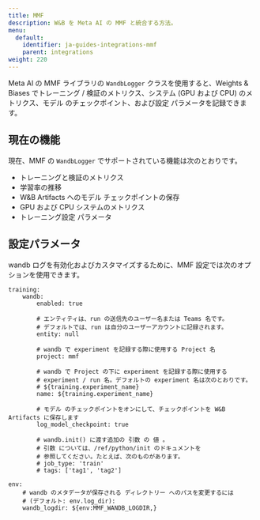 ```yaml
---
title: MMF
description: W&B を Meta AI の MMF と統合する方法。
menu:
  default:
    identifier: ja-guides-integrations-mmf
    parent: integrations
weight: 220
---
```


Meta AI の MMF ライブラリの `WandbLogger` クラスを使用すると、Weights & Biases でトレーニング / 検証のメトリクス、システム (GPU および CPU) のメトリクス、モデル のチェックポイント、および設定 パラメータを記録できます。

## 現在の機能

現在、MMF の `WandbLogger` でサポートされている機能は次のとおりです。

* トレーニングと検証のメトリクス
* 学習率の推移
* W&B Artifacts へのモデル チェックポイントの保存
* GPU および CPU システムのメトリクス
* トレーニング設定 パラメータ

## 設定パラメータ

wandb ログを有効化およびカスタマイズするために、MMF 設定では次のオプションを使用できます。

```
training:
    wandb:
        enabled: true
        
        # エンティティは、run の送信先のユーザー名または Teams 名です。
        # デフォルトでは、run は自分のユーザーアカウントに記録されます。
        entity: null
        
        # wandb で experiment を記録する際に使用する Project 名
        project: mmf
        
        # wandb で Project の下に experiment を記録する際に使用する
        # experiment / run 名。デフォルトの experiment 名は次のとおりです。
        # ${training.experiment_name}
        name: ${training.experiment_name}
        
        # モデル のチェックポイントをオンにして、チェックポイントを W&B Artifacts に保存します
        log_model_checkpoint: true
        
        # wandb.init() に渡す追加の 引数 の 値 。
        # 引数 については、/ref/python/init のドキュメントを
        # 参照してください。たとえば、次のものがあります。
        # job_type: 'train'
        # tags: ['tag1', 'tag2']
        
env:
    # wandb のメタデータが保存される ディレクトリー へのパスを変更するには
    # (デフォルト: env.log_dir):
    wandb_logdir: ${env:MMF_WANDB_LOGDIR,}
```